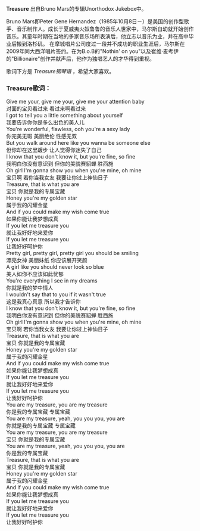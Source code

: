

**Treasure** 出自Bruno Mars的专辑Unorthodox Jukebox中。  
  
Bruno Mars即Peter Gene
Hernandez（1985年10月8日－）是美国的创作型歌手、音乐制作人。成长于夏威夷火奴鲁鲁的音乐人世家中，马尔斯自幼就开始创作音乐。其童年时期在当地的多家音乐场所表演后，他立志以音乐为业，并在高中毕业后搬到洛杉矶。
在摩城唱片公司度过一段并不成功的职业生涯后，马尔斯在2009年同大西洋唱片签约。在为B.o.B的"Nothin' on
you"以及崔维·麦考伊的"Billionaire"创作并献声后，他作为独唱艺人的才华得到重视。  
  
歌词下方是 _Treasure钢琴谱_ ，希望大家喜欢。

### Treasure歌词：

Give me your, give me your, give me your attention baby  
对面的宝贝看过来 看过来啊看过来  
I got to tell you a little something about yourself  
我要告诉你你是多么出色的美人儿  
You're wonderful, flawless, ooh you're a sexy lady  
你完美无瑕 美丽绝伦 性感无双  
But you walk around here like you wanna be someone else  
但你却在这里踱步 让人觉得你迷失了自己  
I know that you don't know it, but you're fine, so fine  
我明白你没有意识到 但你的美貌赛貂蝉 胜西施  
Oh girl I'm gonna show you when you're mine, oh mine  
宝贝啊 若你当我女友 我要让你过上神仙日子  
Treasure, that is what you are  
宝贝 你就是我的专属宝藏  
Honey you're my golden star  
属于我的闪耀金星  
And if you could make my wish come true  
如果你能让我梦想成真  
If you let me treasure you  
就让我好好地来爱你  
If you let me treasure you  
让我好好呵护你  
Pretty girl, pretty girl, pretty girl you should be smiling  
漂亮女神 美丽妹纸 你应该展开笑颜  
A girl like you should never look so blue  
美人如你不应该如此忧郁  
You're everything I see in my dreams  
你就是我的梦中情人  
I wouldn't say that to you if it wasn't true  
这是我真心真意 所以我才告诉你  
I know that you don't know it, but you're fine, so fine  
我明白你没有意识到 但你的美貌赛貂蝉 胜西施  
Oh girl I'm gonna show you when you're mine, oh mine  
宝贝啊 若你当我女友 我要让你过上神仙日子  
Treasure, that is what you are  
宝贝 你就是我的专属宝藏  
Honey you're my golden star  
属于我的闪耀金星  
And if you could make my wish come true  
如果你能让我梦想成真  
If you let me treasure you  
就让我好好地来爱你  
If you let me treasure you  
让我好好呵护你  
You are my treasure, you are my treasure  
你是我的专属宝藏 专属宝藏  
You are my treasure, yeah, you you you, you are  
你就是我的专属宝藏 专属宝藏  
You are my treasure, you are my treasure  
宝贝 你就是我的专属宝藏  
You are my treasure, yeah, you you you, you are  
你是我的专属宝藏  
Treasure, that is what you are  
宝贝 你就是我的专属宝藏  
Honey you're my golden star  
属于我的闪耀金星  
And if you could make my wish come true  
如果你能让我梦想成真  
If you let me treasure you  
就让我好好地来爱你  
If you let me treasure you  
让我好好呵护你

